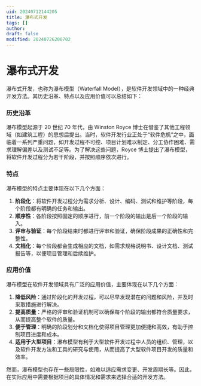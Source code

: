 ```yaml
---
uid: 20240712144205
title: 瀑布式开发
tags: []
author: 
draft: false
modified: 20240726200702
---
```


# 瀑布式开发

瀑布式开发，也称为瀑布模型（Waterfall Model），是软件开发领域中的一种经典开发方法。其历史沿革、特点以及应用价值可以总结如下：

### 历史沿革

瀑布模型起源于 20 世纪 70 年代，由 Winston Royce 博士在借鉴了其他工程领域（如建筑工程）的思想后提出。当时，软件开发行业正处于“软件危机”之中，面临着一系列严重问题，如开发过程不可控、项目计划难以制定、分工协作困难、需求理解偏差以及测试不足等。为了解决这些问题，Royce 博士提出了瀑布模型，将软件开发过程分为若干阶段，并按照顺序依次进行。

### 特点

瀑布模型的特点主要体现在以下几个方面：

1. **阶段化**：将软件开发过程分为需求分析、设计、编码、测试和维护等阶段，每个阶段都有明确的任务和输出。
2. **顺序性**：各阶段按照固定的顺序进行，前一个阶段的输出是后一个阶段的输入。
3. **评审与验证**：每个阶段结束时都进行评审和验证，确保阶段成果的正确性和完整性。
4. **文档化**：每个阶段都会生成相应的文档，如需求规格说明书、设计文档、测试报告等，以便项目管理和后续维护。

### 应用价值

瀑布模型在软件开发领域具有广泛的应用价值，主要体现在以下几个方面：

1. **降低风险**：通过阶段化的开发过程，可以尽早发现潜在的问题和风险，并及时采取措施进行解决。
2. **提高质量**：严格的评审和验证机制可以确保每个阶段的输出都符合质量要求，从而提高整个软件的质量。
3. **便于管理**：明确的阶段划分和文档化使得项目管理更加便捷和高效，有助于控制项目进度和成本。
4. **适用于大型项目**：瀑布模型有利于大型软件开发过程中人员的组织、管理，以及软件开发方法和工具的研究与使用，从而提高了大型软件项目开发的质量和效率。

然而，瀑布模型也存在一些局限性，如难以适应需求变更、开发周期长等。因此，在实际应用中需要根据项目的具体情况和需求来选择合适的开发方法。